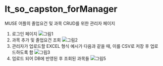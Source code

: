 # It_so_capston_forManager
MUSE 어플의 졸업요건 및 과목 CRUD를 위한 관리자 페이지 
1. 로그인 페이지
![그림1](https://user-images.githubusercontent.com/32196586/112941753-1207e400-916a-11eb-87cb-e019d75e289c.png)
2. 과목 추가 및 졸업요건 조회
![그림2](https://user-images.githubusercontent.com/32196586/112942051-83479700-916a-11eb-9ce2-660de5936ab0.png)
3. 관리자가 업로드할 EXCEL 형식 예시가 다음과 같을 때, 이를 CSV로 저장 후 업로드하도록 함
![그림3](https://user-images.githubusercontent.com/32196586/112942153-a8d4a080-916a-11eb-802f-b4279db873cf.png)
4. 업로드 되어 DB에 반영된 후 조회된 과목들
![그림5](https://user-images.githubusercontent.com/32196586/112942210-be49ca80-916a-11eb-8053-1b5ecf3ff584.png)
